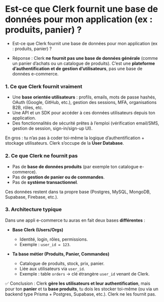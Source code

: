 # Est-ce que Clerk fournit une base de données pour mon application (ex : produits, panier) ?


- Est-ce que Clerk fournit une base de données pour mon application (ex : produits, panier) ?

- Réponse :
Clerk **ne fournit pas une base de données générale** (comme un panier d’achats ou un catalogue de produits). C’est une **plateforme d’authentification et de gestion d’utilisateurs**, pas une base de données e-commerce.


### 1. Ce que Clerk fournit vraiment

* Une **base orientée utilisateurs** : profils, emails, mots de passe hashés, OAuth (Google, GitHub, etc.), gestion des sessions, MFA, organisations B2B, rôles, etc.
* Une API et un SDK pour accéder à ces données utilisateurs depuis ton application.
* Des fonctionnalités de sécurité prêtes à l’emploi (vérification email/SMS, gestion de session, sign-in/sign-up UI).

En gros : tu n’as pas à coder toi-même la logique d’authentification + stockage utilisateurs. Clerk s’occupe de la **User Database**.



### 2. Ce que Clerk **ne fournit pas**

* Pas de **base de données produits** (par exemple ton catalogue e-commerce).
* Pas de **gestion de panier ou de commandes**.
* Pas de **système transactionnel**.

Ces données restent dans ta propre base (Postgres, MySQL, MongoDB, Supabase, Firebase, etc.).



### 3. Architecture typique

Dans une appli e-commerce tu auras en fait deux bases **différentes** :

* **Base Clerk (Users/Orgs)**

  * Identité, login, rôles, permissions.
  * Exemple : `user_id = 123`.

* **Ta base métier (Produits, Panier, Commandes)**

  * Catalogue de produits, stock, prix, panier.
  * Liée aux utilisateurs via `user_id`.
  * Exemple : table `orders` → clé étrangère `user_id` venant de Clerk.



✅ Conclusion :
Clerk **gère les utilisateurs et leur authentification**, mais pour ton **panier** et ta **base produits**, tu dois les stocker toi-même (ou via un backend type Prisma + Postgres, Supabase, etc.). Clerk ne les fournit pas.

